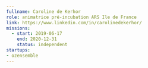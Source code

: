 ```yaml
---
fullname: Caroline de Kerhor
role: animatrice pré-incubation ARS Ile de France
link: https://www.linkedin.com/in/carolinedekerhor/
missions:
  - start: 2019-06-17
    end: 2020-12-31
    status: independent
startups:
- ozensemble
---
```

